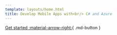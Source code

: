 ```yaml
---
template: layouts/home.html
title: Develop Mobile Apps with<br/> C# and Azure
---
```


[Get started :material-arrow-right:](introduction.md){ .md-button }
